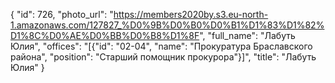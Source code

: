 {
    "id": 726,
    "photo_url": "https://members2020by.s3.eu-north-1.amazonaws.com/127827_%D0%9B%D0%B0%D0%B1%D1%83%D1%82%D1%8C%D0%AE%D0%BB%D0%B8%D1%8F",
    "full_name": "Лабуть Юлия",
    "offices": "[{\"id\": \"02-04\", \"name\": \"Прокуратура Браславского района\", \"position\": \"Старший помощник прокурора\"}]",
    "title": "Лабуть Юлия"
}